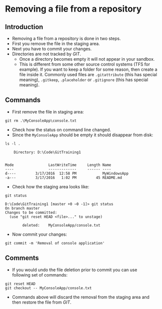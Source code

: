 # Removing a file from a repository

## Introduction

* Removing a file from a repository is done in two steps.
* First you remove the file in the staging area.
* Next you have to commit your changes.
* Directories are not tracked by _GIT_.
  * Once a directory becomes empty it will not appear in your sandbox.
  * This is different from some other source control systems (TFS for example). If you want to keep a folder for some reason, then create a file inside it. Commonly used files are
    ```.gitattribute``` (this has special meaning), ```.gitkeep```,
    ```.placeholder``` or ```.gitignore``` (this has special meaning).

## Commands

* First remove the file in staging area:

```
git rm .\MyConsoleApp\console.txt
```

* Check how the status on command line changed.
* Since the ```MyConsoleApp``` should be empty it should disappear from
  disk:

```
ls -l .
```

```
    Directory: D:\Code\GitTraining1


Mode                LastWriteTime     Length Name
----                -------------     ------ ----
d----         3/17/2016  12:58 PM            MyWindowsApp
-a---         3/17/2016   1:02 PM         45 README.md
```

* Check how the staging area looks like:

```
git status
```

```
D:\Code\GitTraining1 [master +0 ~0 -1]> git status
On branch master
Changes to be committed:
  (use "git reset HEAD <file>..." to unstage)

        deleted:    MyConsoleApp/console.txt
```
* Now commit your changes:

```
git commit -m 'Removal of console application'
```

## Comments

* If you would undo the file deletion prior to commit you can use   
  following set of commands:

```
git reset HEAD
git checkout -- MyConsoleApp/console.txt
```

* Commands above will discard the removal from the staging area and then restore the file from _GIT_.
